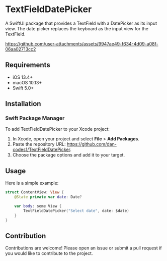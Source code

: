 
# TextFieldDatePicker

A SwiftUI package that provides a TextField with a DatePicker as its input view. The date picker replaces the keyboard as the input view for the TextField.

https://github.com/user-attachments/assets/9947ae49-f634-4d09-a08f-06aa02713cc2

## Requirements

- iOS 13.4+
- macOS 10.13+
- Swift 5.0+
## Installation

### Swift Package Manager

To add TextFieldDatePicker to your Xcode project:

1. In Xcode, open your project and select **File** > **Add Packages**.
2. Paste the repository URL: https://github.com/dan-codes1/TextFieldDatePicker.
3. Choose the package options and add it to your target.

## Usage

Here is a simple example:
```swift
struct ContentView: View {
    @State private var date: Date?

    var body: some View {
        TextFieldDatePicker("Select date", date: $date)
    }
}
```

## Contribution
Contributions are welcome! Please open an issue or submit a pull request if you would like to contribute to the project.
